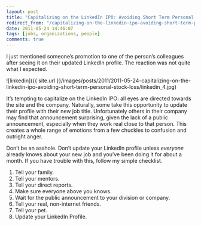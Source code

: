 ```yaml
---
layout: post
title: "Capitalizing on the LinkedIn IPO: Avoiding Short Term Personal Stock Loss"
redirect_from: "/capitalizing-on-the-linkedin-ipo-avoiding-short-term-personal-stock-loss/"
date: 2011-05-24 14:46:07
tags: [jobs, organizations, people]
comments: true
---
```

I just mentioned someone’s promotion to one of the person’s colleagues after seeing it on their updated LinkedIn profile. The reaction was not quite what I expected.

![linkedin]({{ site.url }}/images/posts/2011/2011-05-24-capitalizing-on-the-linkedin-ipo-avoiding-short-term-personal-stock-loss/linkedin_4.jpg)

It’s tempting to capitalize on the LinkedIn IPO: all eyes are directed towards the site and the company. Naturally, some take this opportunity to update their profile with their new job title. Unfortunately others in their company may find that announcement surprising, given the lack of a public announcement, especially when they work real close to that person. This creates a whole range of emotions from a few chuckles to confusion and outright anger.

Don’t be an asshole. Don’t update your LinkedIn profile unless _everyone_ already knows about your new job and you’ve been doing it for about a month. If you have trouble with this, follow my simple checklist.

1. Tell your family.
2. Tell your mentors.
3. Tell your direct reports.
4. Make sure everyone above you knows.
5. Wait for the public announcement to your division or company.
6. Tell your real, non-internet friends.
7. Tell your pet.
8. Update your LinkedIn Profile.
